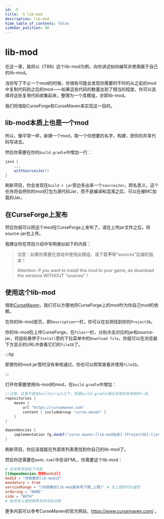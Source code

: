 ```yaml
---
id: -5
title: -5 lib-mod
description: lib-mod
hide_table_of_contents: false
sidebar_position: 40
---
```


# lib-mod

在这一章，我将以《T88》这个lib-mod为例，向你讲述如何编写并使用属于自己的lib-mod。

当你写了不止一个mod的时候，你很有可能会发现你需要时不时的从之前的mod中复制代码到之后的mod——如果这些代码的数量达到了相当的程度，你可以选择将这些复用代码收集起来，整理为一个库模组，亦即lib-mod。

我们将借助CurseForge和CurseMaven来实现这一目的。

## lib-mod本质上也是一个mod

所以，像平常一样，新建一个mod，取一个你想要的名字，构建，把你的共享代码写进去。

然后你需要在你的`build.gradle`中增加一行：

```java
java {
    ...
    withSourcesJar()
}
```

刷新项目，你会发现在`build > jar`旁边多出来一个`sourcesJar`。顾名思义，这个任务将会把你的mod打包为源代码Jar，而不是编译和混淆之后、可以在被MC加载的Jar。

## 在CurseForge上发布

然后你就可以把这个mod在CurseForge上发布了。请在上传jar文件之后，将source-jar也上传。

我建议你在项目介绍中写明类似如下的内容：

> 注意：如果你需要在游戏中使用此模组，请下载**不**带“sources”后缀的版本！
>
> Attention: If you want to install this mod to your game, do download the versions WITHOUT "sources" !

## 使用这个lib-mod

借助[CurseMaven](https://www.cursemaven.com/)，我们可以方便地将CurseForge上的mod作为你自己mod的依赖。

在你的lib-mod首页，即`Description`一栏，你可以在右侧找到你的`ProjectID`。

你的lib-mod在上传CurseForge，在`Files`一栏，分别点击对应的jar和source-jar，将鼠标悬停于`Install`旁的下拉菜单中的`Download file`，你就可以在浏览器下方显示的URL中查看它们的`fileID`了。

:::tip

即使你的mod jar暂时没有审核通过，你也可以照常查看并使用`fileID`。

:::

打开你需要使用lib-mod的mod，在`build.gradle`中增加：

```gradle
//注意，这里不是在buildscript之下，而是build.gradle接近末尾处有单独的一块。
repositories {
    maven {
        url "https://cursemaven.com" 
        content { includeGroup "curse.maven" }
	}
}

dependencies {
    implementation fg.deobf("curse.maven:[lib-mod名称]-[ProjectID]:[jar的fileID]-sources-[source-jar的fileID]")
}
```

刷新项目，你应该就能在外部库列表里找到你自己的lib-mod了。

然后你还需要在`mods.toml`中告诉FML，你需要这个lib-mod：

```toml
# 在末尾添加如下内容
[[dependencies.你的modid]]
modId = "你依赖的lib-modid"
mandatory = true
versionRange = "[你依赖的lib-mod版本号下限,上限)" # 无上限则可以留空
ordering = "NONE"
side = "BOTH"
# 各项含义请参照原文件内的注释
```

更多内容可以参考CurseMaven的官方网站，https://www.cursemaven.com/ 。
